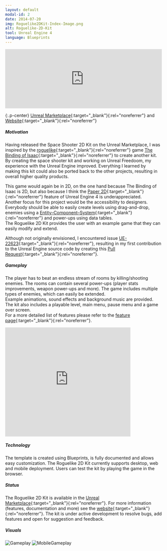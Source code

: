 ```yaml
---
layout: default
modal-id: 2
date: 2014-07-20
img: Roguelike2DKit-Index-Image.png
alt: Roguelike-2D-Kit
tool: Unreal Engine 4
language: Blueprints
---
```


<iframe src="https://widgets.gamejolt.com/package/v1?key=i2dzMirW&theme=light" frameborder="0" width="100%" height="190"></iframe>  

{:.p-center} 
[Unreal Marketplace][unreal-marketplace]{:target="_blank"}{:rel="noreferrer"} and [Website][website]{:target="_blank"}{:rel="noreferrer"}

##### Motivation

Having released the Space Shooter 2D Kit on the Unreal Marketplace, I was inspired by the [roguelike][roguelike-wikipedia]{:target="_blank"}{:rel="noreferrer"} game [The Binding of Isaac][binding-of-isaac-wikipedia]{:target="_blank"}{:rel="noreferrer"} to create another kit.    
By creating the space shooter kit and working on Unreal Freedoom, my experience with the Unreal Engine improved. Everything I learned by making this kit could also be ported back to the other projects, resulting in overall higher quality products. 

This game would again be in 2D, on the one hand because The Binding of Isaac is 2D, but also because I think the [Paper 2D][paper-2d]{:target="_blank"}{:rel="noreferrer"} feature of Unreal Engine 4 is underappreciated.    
Another focus for this project would be the accessibility to designers. Everybody should be able to easily create levels using drag-and-drop, enemies using a [Entity–Component–System][entity–component–system]{:target="_blank"}{:rel="noreferrer"} and power-ups using data tables.  
The Roguelike 2D Kit provides the user with an example game that they can easily modify and extend. 

Although not originally envisioned, I encountered issue [UE-22623][issue]{:target="_blank"}{:rel="noreferrer"}, resulting in my first contribution to the Unreal Engine source code by creating this [Pull Request][pull-request]{:target="_blank"}{:rel="noreferrer"}.

##### Gameplay

The player has to beat an endless stream of rooms by killing/shooting enemies. The rooms can contain several power-ups (player stats improvements, weapon power-ups and more). The game includes multiple types of enemies, which can easily be extended.    
Example animations, sound effects and background music are provided. The kit also includes a playable level, main menu, pause menu and a game over screen.  
For a more detailed list of features please refer to the [feature page][feature-page]{:target="_blank"}{:rel="noreferrer"}.  

<DIV class="figure-block">
    <iframe width="80%" height="350" src="https://www.youtube.com/embed/ZcllQdTq2e4" frameborder="0" allowfullscreen></iframe>
</DIV>

##### Technology

The template is created using Blueprints, is fully documented and allows easy customization. The Roguelike 2D Kit currently supports desktop, web and mobile deployment. Users can test the kit by playing the game in the browser. 

##### Status

The Roguelike 2D Kit is available in the [Unreal Marketplace][unreal-marketplace]{:target="_blank"}{:rel="noreferrer"}. For more information (features, documentation and more) see the [website][website]{:target="_blank"}{:rel="noreferrer"}. The kit is under active development to resolve bugs, add features and open for suggestion and feedback.

##### Visuals

<img src="{{site.baseurl}}/assets/images/roguelike_2d_kit/Gameplay.png" class="img-responsive img-centered" alt="Gameplay"/>
<img src="{{site.baseurl}}/assets/images/roguelike_2d_kit/MobileGameplay.png" class="img-responsive img-centered" alt="MobileGameplay"/>

[unreal-marketplace]: https://www.unrealengine.com/marketplace/roguelike-2d-kit
[website]: https://gracesgames.com/Roguelike2DKit/
[roguelike-wikipedia]: https://en.wikipedia.org/wiki/Roguelike
[binding-of-isaac-wikipedia]: https://en.wikipedia.org/wiki/The_Binding_of_Isaac_(video_game)
[paper-2d]: https://docs.unrealengine.com/en-us/Engine/Paper2D
[entity–component–system]: https://en.wikipedia.org/wiki/Entity%E2%80%93component%E2%80%93system
[issue]: https://issues.unrealengine.com/issue/UE-22623
[pull-request]: https://github.com/EpicGames/UnrealEngine/pull/5354
[feature-page]:https://gracesgames.com/Roguelike2DKit/features/
